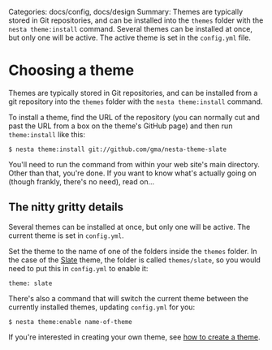 Categories: docs/config, docs/design
Summary: Themes are typically stored in Git repositories, and can be installed into the `themes` folder with the `nesta theme:install` command. Several themes can be installed at once, but only one will be active. The active theme is set in the `config.yml` file.

# Choosing a theme

Themes are typically stored in Git repositories, and can be installed
from a git repository into the `themes` folder with the `nesta
theme:install` command.

To install a theme, find the URL of the repository (you can normally cut
and past the URL from a box on the theme's GitHub page) and then run
`theme:install` like this:

    $ nesta theme:install git://github.com/gma/nesta-theme-slate

You'll need to run the command from within your web site's main
directory. Other than that, you're done. If you want to know what's
actually going on (though frankly, there's no need), read on...

## The nitty gritty details

Several themes can be installed at once, but only one will be active.
The current theme is set in `config.yml`.

Set the theme to the name of one of the folders inside the `themes`
folder. In the case of the [Slate][slate] theme, the folder is called
`themes/slate`, so you would need to put this in `config.yml` to enable
it:

[slate]: https://github.com/gma/nesta-theme-slate

    theme: slate

There's also a command that will switch the current theme between the
currently installed themes, updating `config.yml` for you:

    $ nesta theme:enable name-of-theme

If you're interested in creating your own theme, see [how to create a
theme](/docs/design/creating-themes).
